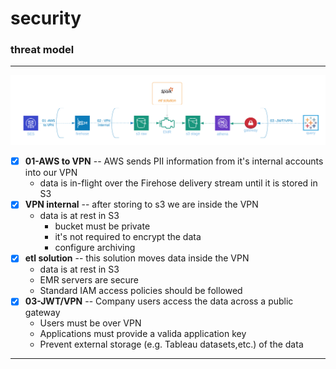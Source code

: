 # security

### threat model

---
![](../../.gitbook/assets/pyspark/ses-threat.png)

* [x] **01-AWS to VPN** -- AWS sends PII information from it's internal accounts into our VPN
  * data is in-flight over the Firehose delivery stream until it is stored in S3
* [x] **VPN internal** -- after storing to s3 we are inside the VPN
  * data is at rest in S3
    * bucket must be private
    * it's not required to encrypt the data
    * configure archiving 
* [x] **etl solution** -- this solution moves data inside the VPN
  * data is at rest in S3
  * EMR servers are secure
  * Standard IAM access policies should be followed
* [x] **03-JWT/VPN** -- Company users access the data across a public gateway
  * Users must be over VPN
  * Applications must provide a valida application key
  * Prevent external storage (e.g. Tableau datasets,etc.) of the data

---

